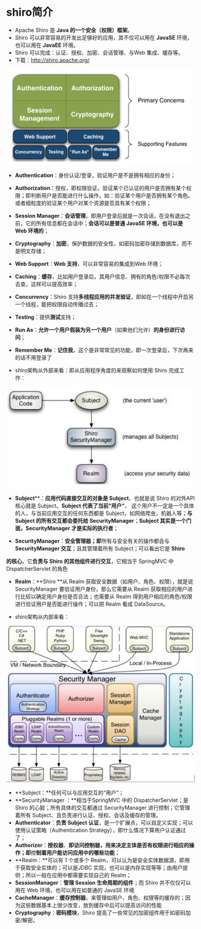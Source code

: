 # shiro简介

- Apache Shiro 是 **Java 的一个安全（权限）框架**。 
- Shiro 可以非常容易的开发出足够好的应用，其不仅可以用在 **JavaSE** 环境，也可以用在 **JavaEE** 环境。
- Shiro 可以完成：认证、授权、加密、会话管理、与Web 集成、缓存等。
- 下载：http://shiro.apache.org/

![1612086158145](shiro.assets/1612086158145.png)

- **Authentication**：身份认证/登录，验证用户是不是拥有相应的身份； 

- **Authorization**：授权，即权限验证，验证某个已认证的用户是否拥有某个权限；即判断用户是否能进行什么操作，如：验证某个用户是否拥有某个角色。或者细粒度的验证某个用户对某个资源是否具有某个权限；  

- **Session Manager**：**会话管理**，即用户登录后就是一次会话，在没有退出之前，它的所有信息都在会话中；**会话可以是普通 JavaSE 环境，也可以是 Web 环境的**； 

- **Cryptography**：**加密**，保护数据的安全性，如密码加密存储到数据库，而不是明文存储； 

- **Web Support**：**Web 支持**，可以非常容易的集成到Web 环境；  

- **Caching**：**缓存**，比如用户登录后，其用户信息、拥有的角色/权限不必每次去查，这样可以提高效率；
- **Concurrency**：Shiro 支持**多线程应用的并发验证**，即如在一个线程中开启另一个线程，能把权限自动传播过去； 

- **Testing**：提供**测试**支持； 

- **Run As**：**允许一个用户假装为另一个用户**（如果他们允许）**的身份进行访问**； 

- **Remember Me**：**记住我**，这个是非常常见的功能，即一次登录后，下次再来的话不用登录了



- shiro架构从外部来看：即从应用程序角度的来观察如何使用 Shiro 完成工作：

![1612086732053](shiro.assets/1612086732053.png)

- **Subject****：**应用代码直接交互的对象是 Subject**，也就是说 Shiro 的对外API 核心就是 Subject。**Subject 代表了当前“用户”**， 这个用户不一定是一个具体的人，与当前应用交互的任何东西都是 Subject，如网络爬虫，机器人等；**与 Subject 的所有交互都会委托给 SecurityManager**；**Subject 其实是一个门面，SecurityManager 才是实际的执行者**； 

-  **SecurityManager**：**安全管理器；即**所有与安全有关的操作都会与**SecurityManager 交互**；且其管理着所有 Subject；可以看出它是 **Shiro** 

**的核心**，它**负责与 Shiro 的其他组件进行交互**，它相当于 SpringMVC 中DispatcherServlet 的角色 

-  **Realm**：**Shiro **从 Realm 获取安全数据（如用户、角色、权限），就是说SecurityManager 要验证用户身份，那么它需要从 Realm 获取相应的用户进行比较以确定用户身份是否合法；也需要从 Realm 得到用户相应的角色/权限进行验证用户是否能进行操作；可以把 Realm 看成 DataSource。



- shiro架构从内部来看：

![1612087022838](shiro.assets/1612087022838.png)

- **Subject：**任何可以与应用交互的“用户”； 
- **SecurityManager ：**相当于SpringMVC 中的 DispatcherServlet；是 Shiro 的心脏；所有具体的交互都通过 SecurityManager 进行控制；它管理着所有 Subject、且负责进行认证、授权、会话及缓存的管理。 
- **Authenticator**：**负责 Subject 认证**，是一个扩展点，可以自定义实现；可以使用认证策略（Authentication Strategy），即什么情况下算用户认证通过了； 
- **Authorizer**：**授权器**、**即访问控制器，用来决定主体是否有权限进行相应的操作；即**控**制着用户能访问应用中的哪些功能**；
- **Realm：**可以有 1 个或多个 Realm，可以认为是安全实体数据源，即用于获取安全实体的；可以是JDBC 实现，也可以是内存实现等等；由用户提供；所以一般在应用中都需要实现自己的 Realm； 
- **SessionManager**：**管理 Session 生命周期的组件**；而 Shiro 并不仅仅可以用在 Web 环境，也可以用在如普通的 JavaSE 环境 
- **CacheManager**：**缓存控制器**，来管理如用户、角色、权限等的缓存的；因为这些数据基本上很少改变，放到缓存中后可以提高访问的性能 
- **Cryptography**：**密码模块**，Shiro 提高了一些常见的加密组件用于如密码加密/解密。

# 


